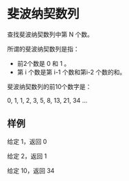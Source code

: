# 斐波纳契数列

查找斐波纳契数列中第 N 个数。

所谓的斐波纳契数列是指：

- 前2个数是 0 和 1 。
- 第 i 个数是第 i-1 个数和第i-2 个数的和。

斐波纳契数列的前10个数字是：

0, 1, 1, 2, 3, 5, 8, 13, 21, 34 ...

## 样例

给定 1，返回 0

给定 2，返回 1

给定 10，返回 34